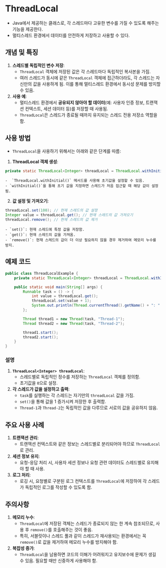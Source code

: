 # ThreadLocal
- Java에서 제공하는 클래스로, 각 스레드마다 고유한 변수를 가질 수 있도록 해주는 기능을 제공한다.
- 멀티스레드 환경에서 데이터를 안전하게 저장하고 사용할 수 있다.

## 개념 및 특징

1. **스레드별 독립적인 변수 저장**:
    - `ThreadLocal` 객체에 저장된 값은 각 스레드마다 독립적인 복사본을 가짐.
    - 여러 스레드가 동시에 같은 `ThreadLocal` 객체에 접근하더라도, 각 스레드는 자신만의 값을 사용하게 됨. 이를 통해 멀티스레드 환경에서 동시성 문제를 방지할 수 있음.
2. **사용 예**:
    - 멀티스레드 환경에서 **공유되지 않아야 할 데이터**(예: 사용자 인증 정보, 트랜잭션 컨텍스트, 세션 데이터 등)를 저장할 때 사용됨.
    - `ThreadLocal`은 스레드가 종료될 때까지 유지되는 스레드 전용 저장소 역할을 함.

## 사용 방법
- `ThreadLocal`을 사용하기 위해서는 아래와 같은 단계를 따름:
1. **ThreadLocal 객체 생성**:
```java
private static ThreadLocal<Integer> threadLocal = ThreadLocal.withInitial(() -> 1);
```
	-  `ThreadLocal.withInitial()` 메서드를 사용해 초기값을 설정할 수 있음.
	- `withInitial()`을 통해 초기 값을 지정하면 스레드가 처음 접근할 때 해당 값이 설정됨.


2. **값 설정 및 가져오기**:
```java
threadLocal.set(100); // 현재 스레드의 값 설정
Integer value = threadLocal.get(); // 현재 스레드의 값 가져오기
threadLocal.remove(); // 현재 스레드의 값 제거
```
	- `set()`: 현재 스레드에 특정 값을 저장함.
	- `get()`: 현재 스레드의 값을 가져옴.
	- `remove()`: 현재 스레드의 값이 더 이상 필요하지 않을 경우 제거하여 메모리 누수를 방지.

## 예제 코드
```java
public class ThreadLocalExample {
    private static ThreadLocal<Integer> threadLocal = ThreadLocal.withInitial(() -> 0);

    public static void main(String[] args) {
        Runnable task = () -> {
            int value = threadLocal.get();
            threadLocal.set(value + 1);
            System.out.println(Thread.currentThread().getName() + ": " + threadLocal.get());
        };

        Thread thread1 = new Thread(task, "Thread-1");
        Thread thread2 = new Thread(task, "Thread-2");

        thread1.start();
        thread2.start();
    }
}
```

### 설명
1. **`ThreadLocal<Integer> threadLocal`**:
    - 스레드별로 독립적인 정수를 저장하는 `ThreadLocal` 객체를 정의함.
    - 초기값을 `0`으로 설정.
2. **각 스레드가 값을 설정하고 출력**:
    - `task`를 실행하는 각 스레드는 자기만의 `threadLocal` 값을 가짐.
    - `set()`을 통해 값을 1 증가시켜 저장한 후 출력함.
    - `Thread-1`과 `Thread-2`는 독립적인 값을 다루므로 서로의 값을 공유하지 않음.

## 주요 사용 사례

1. **트랜잭션 관리**:
    - 트랜잭션 컨텍스트와 같은 정보는 스레드별로 분리되어야 하므로 `ThreadLocal`로 관리.
2. **세션 정보 유지**:
    - 요청-응답 처리 시, 사용자 세션 정보나 요청 관련 데이터도 스레드별로 유지해야 할 때 사용.
3. **로그 처리**:
    - 로깅 시, 요청별로 구분된 로그 컨텍스트를 `ThreadLocal`에 저장하여 각 스레드가 독립적인 로그를 작성할 수 있도록 함.

## 주의사항
1. **메모리 누수**:
    - `ThreadLocal`에 저장된 객체는 스레드가 종료되지 않는 한 계속 참조되므로, 사용 후 `remove()`를 호출해주는 것이 좋음.
    - 특히, 서블릿이나 스레드 풀과 같이 스레드가 재사용되는 환경에서는 꼭 `remove()`로 값을 제거하여 메모리 누수를 방지해야 함.
2. **복잡성 증가**:
    - `ThreadLocal`을 남용하면 코드의 이해가 어려워지고 유지보수에 문제가 생길 수 있음. 필요할 때만 신중하게 사용해야 함.